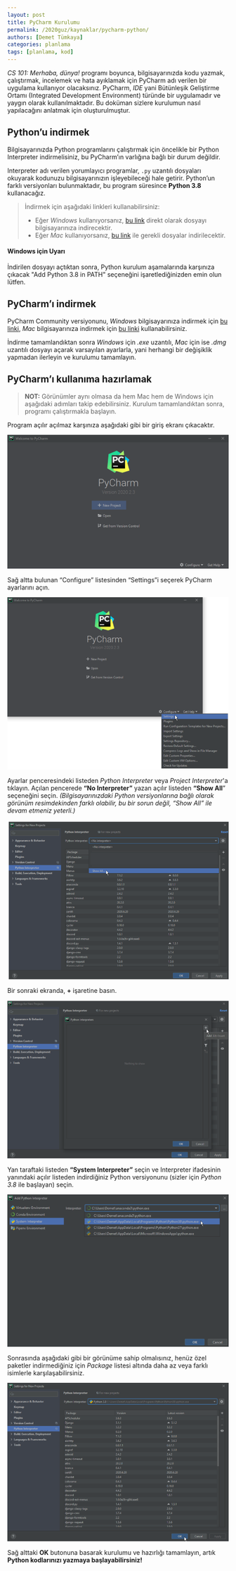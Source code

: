 ```yaml
---
layout: post
title: PyCharm Kurulumu
permalink: /2020guz/kaynaklar/pycharm-python/
authors: [Demet Tümkaya]
categories: planlama
tags: [planlama, kod]
---
```


_CS 101: Merhaba, dünya!_  programı boyunca, bilgisayarınızda kodu yazmak, çalıştırmak, incelemek ve hata ayıklamak için PyCharm adı verilen bir uygulama kullanıyor olacaksınız. PyCharm, *IDE*  yani Bütünleşik Geliştirme Ortamı (Integrated Development Environment) türünde bir uygulamadır ve yaygın olarak kullanılmaktadır. Bu doküman sizlere kurulumun nasıl yapılacağını anlatmak için oluşturulmuştur.

## Python’u indirmek
Bilgisayarınızda Python programlarını çalıştırmak için öncelikle bir Python Interpreter indirmelisiniz, bu PyCharm’ın varlığına bağlı bir durum değildir.
    
Interpreter adı verilen yorumlayıcı programlar, `.py` uzantılı dosyaları okuyarak kodunuzu bilgisayarınızın işleyebileceği hale getirir. Python’un farklı versiyonları bulunmaktadır, bu program süresince **Python 3.8** kullanacağız. 

>İndirmek için aşağıdaki linkleri kullanabilirsiniz: 
>* Eğer *Windows* kullanıyorsanız, <a href="https://www.python.org/ftp/python/3.8.6/python-3.8.6-amd64.exe" target="_blank">bu link</a> direkt olarak dosyayı bilgisayarınıza indirecektir.
>* Eğer *Mac* kullanıyorsanız, <a href="https://www.python.org/ftp/python/3.8.6/python-3.8.6-macosx10.9.pkg" target="_blank">bu link</a> ile  gerekli dosyalar indirilecektir.
    
#### Windows için Uyarı
İndirilen dosyayı açtıktan sonra, Python kurulum aşamalarında karşınıza çıkacak "Add Python 3.8 in PATH" seçeneğini işaretlediğinizden emin olun lütfen. 
    
## PyCharm’ı indirmek
PyCharm Community versiyonunu, *Windows* bilgisayarınıza indirmek için <a href="https://www.jetbrains.com/pycharm/download/download-thanks.html?platform=windows&code=PCC" target="_blank">bu linki</a>, *Mac* bilgisayarınıza indirmek için <a href="https://www.jetbrains.com/pycharm/download/download-thanks.html?platform=mac&code=PCC" target="_blank">bu linki</a> kullanabilirsiniz.

İndirme tamamlandıktan sonra *Windows* için *.exe* uzantılı, *Mac* için ise *.dmg* uzantılı dosyayı açarak varsayılan ayarlarla, yani herhangi bir değişiklik yapmadan ilerleyin ve kurulumu tamamlayın.

## PyCharm’ı kullanıma hazırlamak 
>**NOT:** Görünümler aynı olmasa da hem Mac hem de Windows için aşağıdaki adımları takip edebilirsiniz.
Kurulum tamamlandıktan sonra, programı çalıştırmakla başlayın. 

Program açılır açılmaz karşınıza aşağıdaki gibi bir giriş ekranı çıkacaktır. 

<!-- ![PyCharm Welcome](https://drive.google.com/uc?export=view&id=1Evv8zeAVZREv97g0mVB7bJqbPoTijOkX) -->
![PyCharm Welcome](/assets/images/pycharm-python/p1.png)

Sağ altta bulunan “Configure” listesinden “Settings”i seçerek PyCharm ayarlarını açın.

<!-- ![PyCharm Settings](https://drive.google.com/uc?export=view&id=1YZdkCnmw9tdbgtPDNdzTdjsVWCYm1x1A) -->
![PyCharm Settings](/assets/images/pycharm-python/p2.png)

Ayarlar penceresindeki listeden *Python Interpreter* veya *Project Interpreter*'a tıklayın. Açılan pencerede **“No Interpreter”** yazan açılır listeden **“Show All**” seçeneğini seçin. *(Bilgisayarınızdaki Python versiyonlarına bağlı olarak görünüm resimdekinden farklı olabilir, bu bir sorun değil, “Show All” ile devam etmeniz yeterli.)*

<!-- ![Interpreter](https://drive.google.com/uc?export=view&id=1YTYYa5jkuwloRArcV97OFAo4QXuijJHR) -->
![Interpreter](/assets/images/pycharm-python/p3.png)

Bir sonraki ekranda, **+** işaretine basın.

<!-- ![Add New Interpreter](https://drive.google.com/uc?export=view&id=1yLaOkXhZBtBR-uxIuZleLEkQ4V4FNLOU) -->
![Add New Interpreter](/assets/images/pycharm-python/p4.png)

Yan taraftaki listeden **“System Interpreter”** seçin ve Interpreter ifadesinin yanındaki açılır listeden indirdiğiniz Python versiyonunu (sizler için *Python 3.8* ile başlayan) seçin.

<!-- ![System Interpreter](https://drive.google.com/uc?export=view&id=1a8A0E-ZnUv0FnxBGYcg3GjXpIWS07G1r) -->
![System Interpreter](/assets/images/pycharm-python/p5.png)

Sonrasında aşağıdaki gibi bir görünüme sahip olmalısınız, henüz özel paketler indirmediğiniz için *Package* listesi altında daha az veya farklı isimlerle karşılaşabilirsiniz.

<!-- ![OK](https://drive.google.com/uc?export=view&id=1RLXyEJ6904Wq6e1y9sNQrtgb-UkQA59L) -->
![OK](/assets/images/pycharm-python/p6.png)

Sağ alttaki **OK** butonuna basarak kurulumu ve hazırlığı tamamlayın, artık **Python kodlarınızı yazmaya başlayabilirsiniz!**

